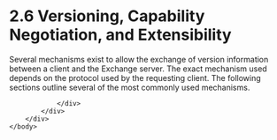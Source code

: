 <html dir="LTR" xmlns:mshelp="http://msdn.microsoft.com/mshelp" xmlns:ddue="http://ddue.schemas.microsoft.com/authoring/2003/5" xmlns:xlink="http://www.w3.org/1999/xlink" xmlns:tool="http://www.microsoft.com/tooltip">
    <head>
        <meta http-equiv="Content-Type" content="text/html; CHARSET=utf-8"></meta>
        <meta name="save" content="history"></meta>
        <title>2.6 Versioning, Capability Negotiation, and Extensibility</title>
        <xml>
            <mshelp:toctitle title="2.6 Versioning, Capability Negotiation, and Extensibility"></mshelp:toctitle>
            <mshelp:rltitle title="[MS-OXPROTO]: Versioning, Capability Negotiation, and Extensibility"></mshelp:rltitle>
            <mshelp:keyword index="A" term="910d9386-c7f7-4f08-91f0-b70b9e938b5f"></mshelp:keyword>
            <mshelp:attr name="DCSext.ContentType" value="open specification"></mshelp:attr>
            <mshelp:attr name="AssetID" value="910d9386-c7f7-4f08-91f0-b70b9e938b5f"></mshelp:attr>
            <mshelp:attr name="TopicType" value="kbRef"></mshelp:attr>
            <mshelp:attr name="DCSext.Title" value="[MS-OXPROTO]: Versioning, Capability Negotiation, and Extensibility" />
        </xml>
    </head>
    <body>
        <div id="header">
            <h1 class="heading">2.6 Versioning, Capability Negotiation, and Extensibility</h1>
        </div>
        <div id="mainSection">
            <div id="mainBody">
                <div id="allHistory" class="saveHistory"></div>
                <div id="sectionSection0" class="section" name="collapseableSection">
                    

<p>Several mechanisms exist to allow the exchange of version
information between a client and the Exchange server. The exact mechanism used
depends on the protocol used by the requesting client. The following sections
outline several of the most commonly used mechanisms.</p>


                </div>
            </div>
        </div>
    </body>
</html>